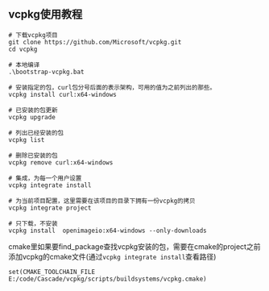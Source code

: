 ## vcpkg使用教程

```shell
# 下载vcpkg项目
git clone https://github.com/Microsoft/vcpkg.git
cd vcpkg
 
# 本地编译
.\bootstrap-vcpkg.bat

# 安装指定的包，curl包分号后面的表示架构，可用的值为之前列出的那些。
vcpkg install curl:x64-windows

# 已安装的包更新
vcpkg upgrade

# 列出已经安装的包
vcpkg list

# 删除已安装的包
vcpkg remove curl:x64-windows

# 集成，为每一个用户设置
vcpkg integrate install

# 为当前项目配置，这里需要在该项目的目录下拥有一份vcpkg的拷贝
vcpkg integrate project

# 只下载，不安装
vcpkg install  openimageio:x64-windows --only-downloads
```



cmake里如果要find_package查找vcpkg安装的包，需要在cmake的project之前添加vcpkg的cmake文件(通过`vcpkg integrate install`查看路径)

```
set(CMAKE_TOOLCHAIN_FILE E:/code/Cascade/vcpkg/scripts/buildsystems/vcpkg.cmake)
```

